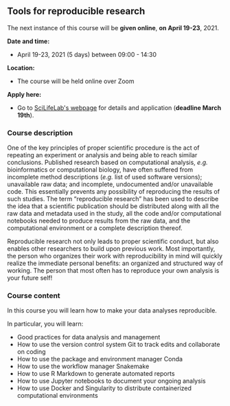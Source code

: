 <h2> Tools for reproducible research </h2>

The next instance of this course will be **given online**, **on April
19-23**, 2021.

**Date and time:**  
- April 19-23, 2021 (5 days) between 09:00 - 14:30

**Location:**  
- The course will be held online over Zoom

**Apply here:**  
- Go to [SciLifeLab's webpage](
https://www.scilifelab.se/event/tools-for-reproducible-research-online) for
details and application (**deadline March 19th**).

<h3> Course description </h3>

One of the key principles of proper scientific procedure is the act of
repeating an experiment or analysis and being able to reach similar
conclusions. Published research based on computational analysis, *e.g.*
bioinformatics or computational biology, have often suffered from incomplete
method descriptions (*e.g.* list of used software versions); unavailable raw
data; and incomplete, undocumented and/or unavailable code. This essentially
prevents any possibility of reproducing the results of such studies. The term
“reproducible research” has been used to describe the idea that a scientific
publication should be distributed along with all the raw data and metadata used
in the study, all the code and/or computational notebooks needed to produce
results from the raw data, and the computational environment or a complete
description thereof.

Reproducible research not only leads to proper scientific conduct, but also
enables other researchers to build upon previous work. Most importantly, the
person who organizes their work with reproducibility in mind will quickly
realize the immediate personal benefits: an organized and structured way of
working. The person that most often has to reproduce your own analysis is your
future self!

<h3> Course content </h3>

In this course you will learn how to make your data analyses reproducible.

In particular, you will learn:

* Good practices for data analysis and management
* How to use the version control system Git to track edits and collaborate on
  coding
* How to use the package and environment manager Conda
* How to use the workflow manager Snakemake
* How to use R Markdown to generate automated reports
* How to use Jupyter notebooks to document your ongoing analysis
* How to use Docker and Singularity to distribute containerized computational
  environments
